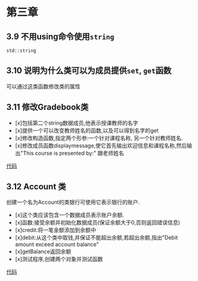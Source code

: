 # 第三章
## 3.9 不用using命令使用`string`

```
std::string
```
## 3.10 说明为什么类可以为成员提供`set`, `get`函数

可以通过这类函数修改类的属性

## 3.11 修改Gradebook类
- [x]包括第二个string数据成员,他表示授课教师的名字
- [x]提供一个可以改变教师姓名的函数,以及可以得到名字的get
- [x]修改构造函数,指定两个形参:一个针对课程名称, 另一个针对教师姓名.
- [x]修改成员函数displaymessage,使它首先输出欢迎信息和课程名称,然后输出"This course is presented by:" 跟老师姓名

[代码](https://github.com/chenboshuo/cpp_learning/commit/d6529d2ec3309333f44d6a4cf4e07111be7f8252#diff-52ec402c28719f938d3857a0a7f54c17)

## 3.12 Account 类
创建一个名为Account的类银行可使用它表示银行的账户.
- [x]这个类应该包含一个数据成员表示账户余额.
- [x]函数:接受余额并初始化数据成员(保证余额大于0,否则返回错误信息)
- [x]credit:将一笔金额添加到余额中
- [x]debit:从这个类中取钱,并保证不能超出余额,若超出余额,指出"Debit amount exceed account balance"
- [x]getBalance返回余额
- [x]测试程序,创建两个对象并测试函数

[代码](https://github.com/chenboshuo/cpp_learning/commit/076118b5f251ab11c5e8f2e66abd9ab23d5b18a7#diff-c09b9f03cfaf038e63d8cc54f37e4f23)
